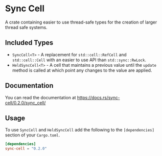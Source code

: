 # Sync Cell

A crate containing easier to use thread-safe types for the creation of larger thread safe systems.

## Included Types
- `SyncCell<T>` - A replacement for `std::cell::RefCell` and `std::cell::Cell` with an easier to use API than `std::sync::RwLock`.
- `HeldSyncCell<T>` - A cell that maintains a previous value until the `update` method is called at which point any changes to the value are applied.

## Documentation
You can read the documentation at https://docs.rs/sync-cell/0.2.0/sync_cell/

## Usage
To use `SyncCell` and `HeldSyncCell` add the following to the `[dependencies]` section of your `Cargo.toml`.
```toml
[dependencies]
sync-cell = "0.2.0"
```
